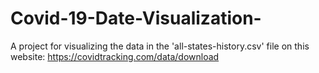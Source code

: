 # Covid-19-Date-Visualization-
A project for visualizing the data in the 'all-states-history.csv' file on this website: https://covidtracking.com/data/download
